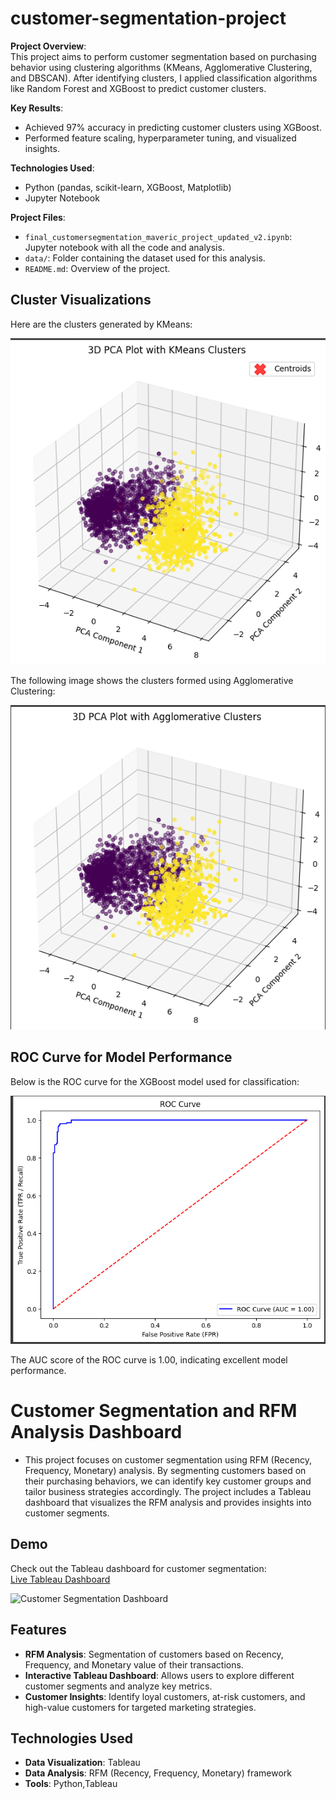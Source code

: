 # customer-segmentation-project

**Project Overview**:  
This project aims to perform customer segmentation based on purchasing behavior using clustering algorithms (KMeans, Agglomerative Clustering, and DBSCAN). After identifying clusters, I applied classification algorithms like Random Forest and XGBoost to predict customer clusters.

**Key Results**:  
- Achieved 97% accuracy in predicting customer clusters using XGBoost.
- Performed feature scaling, hyperparameter tuning, and visualized insights.


**Technologies Used**:  
- Python (pandas, scikit-learn, XGBoost, Matplotlib)
- Jupyter Notebook
  

**Project Files**:
- `final_customersegmentation_maveric_project_updated_v2.ipynb`: Jupyter notebook with all the code and analysis.
- `data/`: Folder containing the dataset used for this analysis.
- `README.md`: Overview of the project.
## Cluster Visualizations

Here are the clusters generated by KMeans:

![KMeans Clusters](images/kmeans_clusters.png)

The following image shows the clusters formed using Agglomerative Clustering:

![Agglomerative Clustering](images/agglomerative_clusters.png)

## ROC Curve for Model Performance

Below is the ROC curve for the XGBoost model used for classification:

![ROC Curve](images/roc_curve.png)

The AUC score of the ROC curve is 1.00, indicating excellent model performance.


# Customer Segmentation and RFM Analysis Dashboard

- This project focuses on customer segmentation using RFM (Recency, Frequency, Monetary) analysis. By segmenting customers based on their purchasing behaviors, we can identify key customer groups and tailor business strategies accordingly. The project includes a Tableau dashboard that visualizes the RFM analysis and provides insights into customer segments.

## Demo
Check out the Tableau dashboard for customer segmentation:  
[Live Tableau Dashboard](https://public.tableau.com/views/Customer_Segmentation_RFM_analysis/CustomerSegmentation?:language=en-GB&publish=yes&:sid=&:redirect=auth&:display_count=n&:origin=viz_share_link)

![Customer Segmentation Dashboard](data/mtdashboard.png)


## Features
- **RFM Analysis**: Segmentation of customers based on Recency, Frequency, and Monetary value of their transactions.
- **Interactive Tableau Dashboard**: Allows users to explore different customer segments and analyze key metrics.
- **Customer Insights**: Identify loyal customers, at-risk customers, and high-value customers for targeted marketing strategies.

## Technologies Used
- **Data Visualization**: Tableau
- **Data Analysis**: RFM (Recency, Frequency, Monetary) framework
- **Tools**: Python,Tableau

